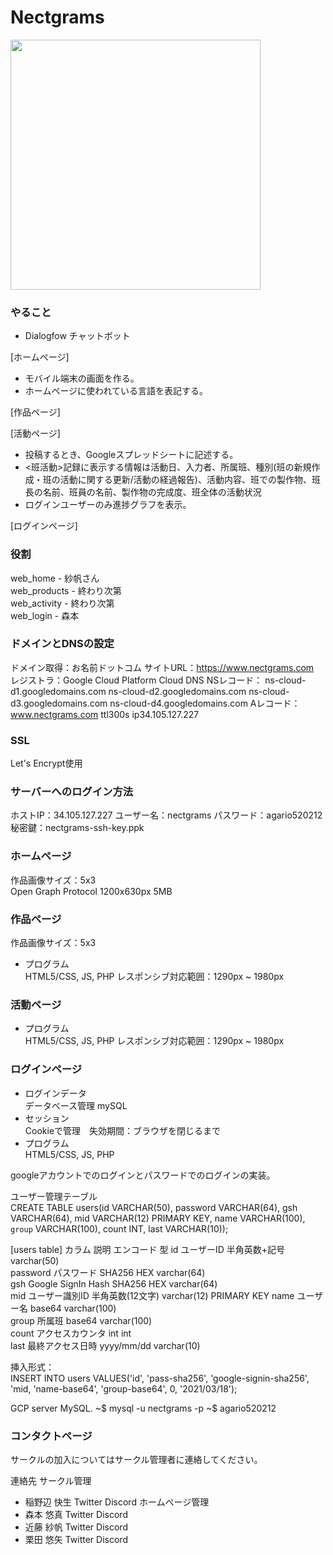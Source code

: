 # Nectgrams
<img src="https://user-images.githubusercontent.com/28892090/99180929-ee6d6f80-276d-11eb-8453-f8e0e8e817c4.png" width="400">  

### やること
- Dialogfow チャットボット

[ホームページ]  
- モバイル端末の画面を作る。  
- ホームページに使われている言語を表記する。  

[作品ページ]  

[活動ページ]  
- 投稿するとき、Googleスプレッドシートに記述する。  
- <班活動>記録に表示する情報は活動日、入力者、所属班、種別(班の新規作成・班の活動に関する更新/活動の経過報告)、活動内容、班での製作物、班長の名前、班員の名前、製作物の完成度、班全体の活動状況
- ログインユーザーのみ進捗グラフを表示。  

[ログインページ]  

### 役割
web_home - 紗帆さん  
web_products - 終わり次第  
web_activity - 終わり次第  
web_login - 森本  

### ドメインとDNSの設定
ドメイン取得：お名前ドットコム
サイトURL：https://www.nectgrams.com  
レジストラ：Google Cloud Platform Cloud DNS
NSレコード：
ns-cloud-d1.googledomains.com
ns-cloud-d2.googledomains.com
ns-cloud-d3.googledomains.com
ns-cloud-d4.googledomains.com
Aレコード：
www.nectgrams.com ttl300s ip34.105.127.227

### SSL
Let's Encrypt使用  

### サーバーへのログイン方法
ホストIP：34.105.127.227
ユーザー名：nectgrams
パスワード：agario520212
秘密鍵：nectgrams-ssh-key.ppk

### ホームページ
作品画像サイズ：5x3  
Open Graph Protocol 1200x630px 5MB  

### 作品ページ
作品画像サイズ：5x3  

- プログラム  
HTML5/CSS, JS, PHP
レスポンシブ対応範囲：1290px ~ 1980px  

### 活動ページ

- プログラム  
HTML5/CSS, JS, PHP
レスポンシブ対応範囲：1290px ~ 1980px  

### ログインページ

- ログインデータ  
データベース管理 mySQL
- セッション  
Cookieで管理　失効期間：ブラウザを閉じるまで  
- プログラム  
HTML5/CSS, JS, PHP

googleアカウントでのログインとパスワードでのログインの実装。  

ユーザー管理テーブル  
CREATE TABLE users(id VARCHAR(50), password VARCHAR(64), gsh VARCHAR(64), mid VARCHAR(12) PRIMARY KEY, name VARCHAR(100), `group` VARCHAR(100), count INT, last VARCHAR(10));  

[users table]
カラム     説明                エンコード          型
id        ユーザーID           半角英数+記号       varchar(50)  
password  パスワード           SHA256 HEX         varchar(64)  
gsh       Google SignIn Hash  SHA256 HEX         varchar(64)  
mid       ユーザー識別ID       半角英数(12文字)    varchar(12)  PRIMARY KEY
name      ユーザー名           base64             varchar(100)  
group     所属班               base64             varchar(100)  
count     アクセスカウンタ      int                int  
last      最終アクセス日時      yyyy/mm/dd         varchar(10)  

挿入形式：  
INSERT INTO users VALUES('id', 'pass-sha256', 'google-signin-sha256', 'mid, 'name-base64', 'group-base64', 0, '2021/03/18');  

GCP server MySQL.
~$ mysql -u nectgrams -p
~$ agario520212

### コンタクトページ
サークルの加入についてはサークル管理者に連絡してください。

連絡先
サークル管理
- 稲野辺 快生 Twitter Discord
ホームページ管理
- 森本 悠真 Twitter Discord
- 近藤 紗帆 Twitter Discord
- 栗田 悠矢 Twitter Discord
